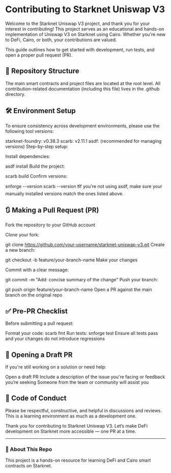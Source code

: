 # Contributing to Starknet Uniswap V3
Welcome to the Starknet Uniswap V3 project, and thank you for your interest in contributing!
This project serves as an educational and hands-on implementation of Uniswap V3 on Starknet using Cairo. Whether you're new to DeFi, Cairo, or both, your contributions are valued.

This guide outlines how to get started with development, run tests, and open a proper pull request (PR).

## 📂 Repository Structure
The main smart contracts and project files are located at the root level.
All contribution-related documentation (including this file) lives in the .github directory.

## 🛠 Environment Setup
To ensure consistency across development environments, please use the following tool versions:

starknet-foundry: v0.38.3
scarb: v2.11.1
asdf: (recommended for managing versions)
Step-by-step setup:

Install dependencies:

asdf install
Build the project:

scarb build
Confirm versions:

snforge --version
scarb --version
❗️If you're not using asdf, make sure your manually installed versions match the ones listed above.

## 🔃 Making a Pull Request (PR)
Fork the repository to your GitHub account

Clone your fork:

git clone https://github.com/your-username/starknet-uniswap-v3.git
Create a new branch:

git checkout -b feature/your-branch-name
Make your changes

Commit with a clear message:

git commit -m "Add: concise summary of the change"
Push your branch:

git push origin feature/your-branch-name
Open a PR against the main branch on the original repo

## ✅ Pre-PR Checklist
Before submitting a pull request:

 Format your code:
scarb fmt
 Run tests:
snforge test
 Ensure all tests pass and your changes do not introduce regressions
## 🚧 Opening a Draft PR
If you're still working on a solution or need help:

Open a draft PR
Include a description of the issue you're facing or feedback you’re seeking
Someone from the team or community will assist you
## 🤝 Code of Conduct
Please be respectful, constructive, and helpful in discussions and reviews. This is a learning environment as much as a development one.

Thank you for contributing to Starknet Uniswap V3.
Let’s make DeFi development on Starknet more accessible — one PR at a time.

---

### 👋 About This Repo

This project is a hands-on resource for learning DeFi and Cairo smart contracts on Starknet.